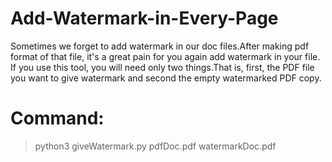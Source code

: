 # Add-Watermark-in-Every-Page
Sometimes we forget to add watermark in our doc files.After making pdf format of that file, it's a great pain for you again add watermark in your file. If you use this tool, you will need only two things.That is, first, the PDF file you want to give watermark and second the empty watermarked PDF copy.
# Command:

> python3 giveWatermark.py pdfDoc.pdf watermarkDoc.pdf

